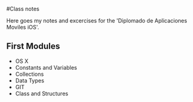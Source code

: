 #Class notes

Here goes my notes and excercises for the 'Diplomado de Aplicaciones Moviles iOS'.

## First Modules
- OS X
- Constants and Variables
- Collections
- Data Types
- GIT
- Class and Structures
